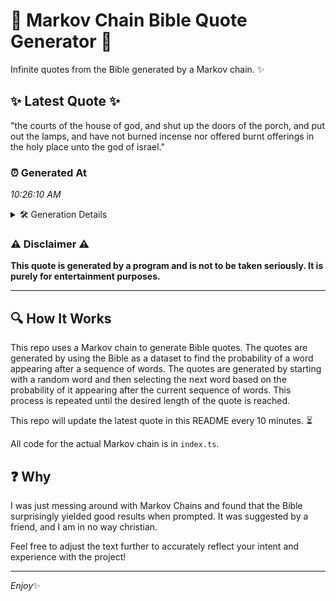 # 📖 Markov Chain Bible Quote Generator 📖

Infinite quotes from the Bible generated by a Markov chain. ✨

## ✨ Latest Quote ✨
"the courts of the house of god, and shut up the doors of the porch, and put out the lamps, and have not burned incense nor offered burnt offerings in the holy place unto the god of israel."

### ⏰ Generated At
*10:26:10 AM*

<details>
    <summary>🛠️ Generation Details</summary>
    <p>
        <strong>🌱 Seed:</strong> the<br>
        <strong>🔄 Iterations:</strong> 37<br>
        <strong>📜 Context History:</strong><br>[ the ]: courts<br>[ the, courts ]: of<br>[ the, courts, of ]: the<br>[ the, courts, of, the ]: house<br>[ the, courts, of, the, house ]: of<br>[ the, courts, of, the, house, of ]: god,<br>[ courts, of, the, house, of, god, ]: and<br>[ of, the, house, of, god,, and ]: shut<br>[ the, house, of, god,, and, shut ]: up<br>[ house, of, god,, and, shut, up ]: the<br>[ of, god,, and, shut, up, the ]: doors<br>[ god,, and, shut, up, the, doors ]: of<br>[ and, shut, up, the, doors, of ]: the<br>[ shut, up, the, doors, of, the ]: porch,<br>[ up, the, doors, of, the, porch, ]: and<br>[ the, doors, of, the, porch,, and ]: put<br>[ doors, of, the, porch,, and, put ]: out<br>[ of, the, porch,, and, put, out ]: the<br>[ the, porch,, and, put, out, the ]: lamps,<br>[ porch,, and, put, out, the, lamps, ]: and<br>[ and, put, out, the, lamps,, and ]: have<br>[ put, out, the, lamps,, and, have ]: not<br>[ out, the, lamps,, and, have, not ]: burned<br>[ the, lamps,, and, have, not, burned ]: incense<br>[ lamps,, and, have, not, burned, incense ]: nor<br>[ and, have, not, burned, incense, nor ]: offered<br>[ have, not, burned, incense, nor, offered ]: burnt<br>[ not, burned, incense, nor, offered, burnt ]: offerings<br>[ burned, incense, nor, offered, burnt, offerings ]: in<br>[ incense, nor, offered, burnt, offerings, in ]: the<br>[ nor, offered, burnt, offerings, in, the ]: holy<br>[ offered, burnt, offerings, in, the, holy ]: place<br>[ burnt, offerings, in, the, holy, place ]: unto<br>[ offerings, in, the, holy, place, unto ]: the<br>[ in, the, holy, place, unto, the ]: god<br>[ the, holy, place, unto, the, god ]: of<br>[ holy, place, unto, the, god, of ]: israel.<br>
    </p>
</details>

### ⚠️ Disclaimer ⚠️
**This quote is generated by a program and is not to be taken seriously. It is purely for entertainment purposes.**

---

## 🔍 How It Works

This repo uses a Markov chain to generate Bible quotes. The quotes are generated by using the Bible as a dataset to find the probability of a word appearing after a sequence of words. The quotes are generated by starting with a random word and then selecting the next word based on the probability of it appearing after the current sequence of words. This process is repeated until the desired length of the quote is reached.

This repo will update the latest quote in this README every 10 minutes. ⏳

All code for the actual Markov chain is in `index.ts`.

## ❓ Why

I was just messing around with Markov Chains and found that the Bible surprisingly yielded good results when prompted. 
It was suggested by a friend, and I am in no way christian.

Feel free to adjust the text further to accurately reflect your intent and experience with the project!

---

*Enjoy*✨
